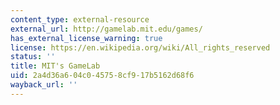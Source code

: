 ```yaml
---
content_type: external-resource
external_url: http://gamelab.mit.edu/games/
has_external_license_warning: true
license: https://en.wikipedia.org/wiki/All_rights_reserved
status: ''
title: MIT's GameLab
uid: 2a4d36a6-04c0-4575-8cf9-17b5162d68f6
wayback_url: ''
---
```

